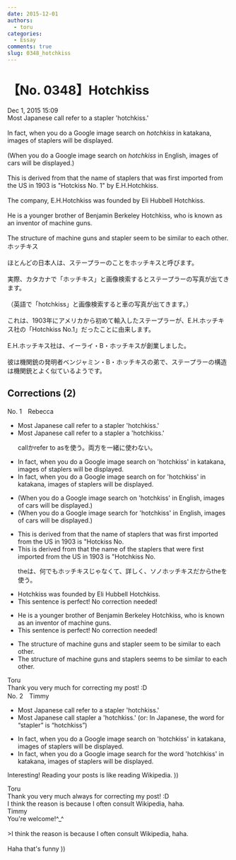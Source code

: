 ```yaml
---
date: 2015-12-01
authors:
  - toru
categories:
  - Essay
comments: true
slug: 0348_hotchkiss
---
```


# 【No. 0348】Hotchkiss
<div class="date">Dec 1, 2015 15:09</div>
<div id="post"><div id="body_show_ori">
Most Japanese call refer to a stapler 'hotchkiss.'<br/><br/>In fact, when you do a Google image search on <em>hotchkiss</em> in katakana, images of staplers will be displayed.<br/><br/>(When you do a Google image search on <em>hotchkiss</em> in English, images of cars will be displayed.)<br/><br/>This is derived from that the name of staplers that was first imported from the US in 1903 is "Hotckiss No. 1" by E.H.Hotchkiss.<br/><br/>The company, E.H.Hotchkiss was founded by Eli Hubbell Hotchkiss.<br/><br/>He is a younger brother of Benjamin Berkeley Hotchkiss, who is known as an inventor of machine guns.<br/><br/>The structure of machine guns and stapler seem to be similar to each other.
</div></div>

<!-- more -->

<div id="post_ja"><div id="body_show_mo">
ホッチキス<br/><br/>ほとんどの日本人は、ステープラーのことをホッチキスと呼びます。<br/><br/>実際、カタカナで「ホッチキス」と画像検索するとステープラーの写真が出てきます。<br/><br/>（英語で「hotchkiss」と画像検索すると車の写真が出てきます。）<br/><br/>これは、1903年にアメリカから初めて輸入したステープラーが、E.H.ホッチキス社の「Hotchkiss No.1」だったことに由来します。<br/><br/>E.H.ホッチキス社は、イーライ・B・ホッチキスが創業しました。<br/><br/>彼は機関銃の発明者ベンジャミン・B・ホッチキスの弟で、ステープラーの構造は機関銃とよく似ているようです。
</div></div>

## Corrections (2)
<div id="block"><div class="first_name"> No. 1　<span class="just_name">Rebecca</span></div><div id="block2">
<ul class="correction_field">
<li class="incorrect">Most Japanese call refer to a stapler 'hotchkiss.'</li>
<li class="corrected correct">
Most Japanese call <span class="sline">refer to</span> a stapler <span class="f_blue">a</span> 'hotchkiss.'
<p class="correction_comment">callかrefer to asを使う。両方を一緒に使わない。</p>
</li>
</ul>
<ul class="correction_field">
<li class="incorrect">In fact, when you do a Google image search on 'hotchkiss' in katakana, images of staplers will be displayed.</li>
<li class="corrected correct">
In fact, when you do a Google image search <span class="sline">on</span> <span class="f_blue">for </span>'hotchkiss' in katakana, images of staplers will be displayed.
</li>
</ul>
<ul class="correction_field">
<li class="incorrect">(When you do a Google image search on 'hotchkiss' in English, images of cars will be displayed.)</li>
<li class="corrected correct">
(When you do a Google image search <span class="f_blue">for</span> 'hotchkiss' in English, images of cars will be displayed.)
</li>
</ul>
<ul class="correction_field">
<li class="incorrect">This is derived from that the name of staplers that was first imported from the US in 1903 is "Hotckiss No.</li>
<li class="corrected correct">
This is derived from that the name of <span class="f_blue">the</span> staplers that <span class="f_red">were</span> first imported from the US in 1903 is "Hotc<span class="f_red">h</span>kiss No.
<p class="correction_comment">theは、何でもホッチキスじゃなくて、詳しく、ソノホッチキスだからtheを使う。</p>
</li>
</ul>
<ul class="correction_field">
<li class="incorrect">Hotchkiss was founded by Eli Hubbell Hotchkiss.</li>
<li class="corrected perfect">This sentence is perfect! No correction needed!</li>
</ul>
<ul class="correction_field">
<li class="incorrect">He is a younger brother of Benjamin Berkeley Hotchkiss, who is known as an inventor of machine guns.</li>
<li class="corrected perfect">This sentence is perfect! No correction needed!</li>
</ul>
<ul class="correction_field">
<li class="incorrect">The structure of machine guns and stapler seem to be similar to each other.</li>
<li class="corrected correct">
The structure of machine guns and stapler<span class="f_red">s </span>seem<span class="f_red">s</span> to be similar to each other.
</li>
</ul>
</div><div class="name"><span class="just_name">Toru</span><br>
Thank you very much for correcting my post! :D
</div>
</div>
<div id="block"><div class="first_name"> No. 2　<span class="just_name">Timmy</span></div><div id="block2">
<ul class="correction_field">
<li class="incorrect">Most Japanese call refer to a stapler 'hotchkiss.'</li>
<li class="corrected correct">
Most Japanese call stapler a 'hotchkiss.' (or: <span class="f_blue">In Japanese, the word for “stapler” is “hotchkiss”</span>)
</li>
</ul>
<ul class="correction_field">
<li class="incorrect">In fact, when you do a Google image search on 'hotchkiss' in katakana, images of staplers will be displayed.</li>
<li class="corrected correct">
In fact, when you do a Google image search for <span class="f_blue">the word</span> 'hotchkiss' in katakana, images of staplers will be displayed.
</li>
</ul>
<p class="comment_small">
 Interesting! Reading your posts is like reading Wikipedia. ))
</p>

</div><div class="name"><span class="just_name">Toru</span><br>
Thank you very much always for correcting my post! :D<br/>I think the reason is because I often consult Wikipedia, haha.
</div>
<div class="name"><span class="just_name">Timmy</span><br>
You're welcome!^_^<br/><br/>&gt;I think the reason is because I often consult Wikipedia, haha.<br/><br/>Haha that's funny ))
</div>
</div>
